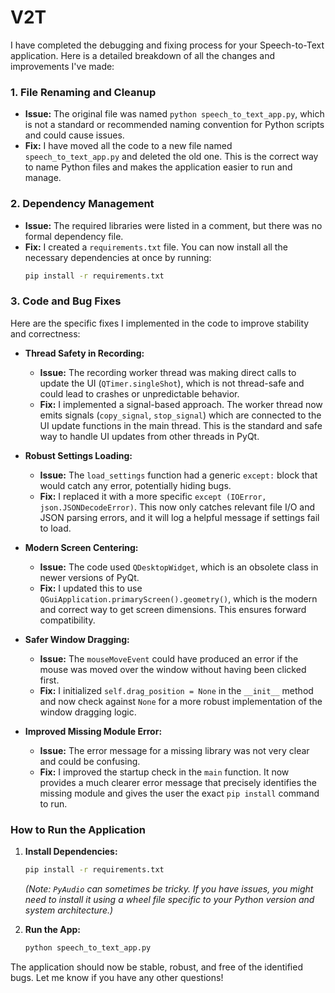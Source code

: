 # V2T

I have completed the debugging and fixing process for your Speech-to-Text application. Here is a detailed breakdown of all the changes and improvements I've made:

### 1. **File Renaming and Cleanup**

*   **Issue:** The original file was named `python speech_to_text_app.py`, which is not a standard or recommended naming convention for Python scripts and could cause issues.
*   **Fix:** I have moved all the code to a new file named `speech_to_text_app.py` and deleted the old one. This is the correct way to name Python files and makes the application easier to run and manage.

### 2. **Dependency Management**

*   **Issue:** The required libraries were listed in a comment, but there was no formal dependency file.
*   **Fix:** I created a `requirements.txt` file. You can now install all the necessary dependencies at once by running:
    ```bash
    pip install -r requirements.txt
    ```

### 3. **Code and Bug Fixes**

Here are the specific fixes I implemented in the code to improve stability and correctness:

*   **Thread Safety in Recording:**
    *   **Issue:** The recording worker thread was making direct calls to update the UI (`QTimer.singleShot`), which is not thread-safe and could lead to crashes or unpredictable behavior.
    *   **Fix:** I implemented a signal-based approach. The worker thread now emits signals (`copy_signal`, `stop_signal`) which are connected to the UI update functions in the main thread. This is the standard and safe way to handle UI updates from other threads in PyQt.

*   **Robust Settings Loading:**
    *   **Issue:** The `load_settings` function had a generic `except:` block that would catch any error, potentially hiding bugs.
    *   **Fix:** I replaced it with a more specific `except (IOError, json.JSONDecodeError)`. This now only catches relevant file I/O and JSON parsing errors, and it will log a helpful message if settings fail to load.

*   **Modern Screen Centering:**
    *   **Issue:** The code used `QDesktopWidget`, which is an obsolete class in newer versions of PyQt.
    *   **Fix:** I updated this to use `QGuiApplication.primaryScreen().geometry()`, which is the modern and correct way to get screen dimensions. This ensures forward compatibility.

*   **Safer Window Dragging:**
    *   **Issue:** The `mouseMoveEvent` could have produced an error if the mouse was moved over the window without having been clicked first.
    *   **Fix:** I initialized `self.drag_position = None` in the `__init__` method and now check against `None` for a more robust implementation of the window dragging logic.

*   **Improved Missing Module Error:**
    *   **Issue:** The error message for a missing library was not very clear and could be confusing.
    *   **Fix:** I improved the startup check in the `main` function. It now provides a much clearer error message that precisely identifies the missing module and gives the user the exact `pip install` command to run.

### How to Run the Application

1.  **Install Dependencies:**
    ```bash
    pip install -r requirements.txt
    ```
    *(Note: `PyAudio` can sometimes be tricky. If you have issues, you might need to install it using a wheel file specific to your Python version and system architecture.)*

2.  **Run the App:**
    ```bash
    python speech_to_text_app.py
    ```

The application should now be stable, robust, and free of the identified bugs. Let me know if you have any other questions!